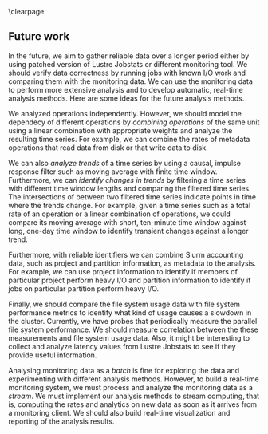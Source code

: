 \clearpage

## Future work
In the future, we aim to gather reliable data over a longer period either by using patched version of Lustre Jobstats or different monitoring tool.
We should verify data correctness by running jobs with known I/O work and comparing them with the monitoring data.
We can use the monitoring data to perform more extensive analysis and to develop automatic, real-time analysis methods.
Here are some ideas for the future analysis methods.

We analyzed operations independently.
However, we should model the dependecy of different operations by *combining operations* of the same unit using a linear combination with appropriate weights and analyze the resulting time series.
For example, we can combine the rates of metadata operations that read data from disk or that write data to disk.

We can also *analyze trends* of a time series by using a causal, impulse response filter such as moving average with finite time window.
Furthermore, we can *identify changes in trends* by filtering a time series with different time window lengths and comparing the filtered time series.
The intersections of between two filtered time series indicate points in time where the trends change.
For example, given a time series such as a total rate of an operation or a linear combination of operations, we could compare its moving average with short, ten-minute time window against long, one-day time window to identify transient changes against a longer trend.

Furthermore, with reliable identifiers we can combine Slurm accounting data, such as project and partition information, as metadata to the analysis.
For example, we can use project information to identify if members of particular project perform heavy I/O and partition information to identify if jobs on particular partition perform heavy I/O.

Finally, we should compare the file system usage data with file system performance metrics to identify what kind of usage causes a slowdown in the cluster.
Currently, we have probes that periodically measure the parallel file system performance.
We should measure correlation between the these measurements and file system usage data.
Also, it might be interesting to collect and analyze latency values from Lustre Jobstats to see if they provide useful information.

Analysing monitoring data as a *batch* is fine for exploring the data and experimenting with different analysis methods.
However, to build a real-time monitoring system, we must process and analyze the monitoring data as a *stream*.
We must implement our analysis methods to stream computing, that is, computing the rates and analytics on new data as soon as it arrives from a monitoring client.
We should also build real-time visualization and reporting of the analysis results.

<!-- To improve reaction time, we could reduce the observation interval from 2-minutes to 1-minute. -->
<!-- We aim to offer job-specific I/O statistics to users. -->

<!--
Another interesting analysis method is using *cluster analysis*.
We can assign groups for multiple time series with similar values using one-dimensional clustering at each timestamp and then analyze how the cluster for each time series evolves in time.
We could describe each cluster with using summary statistics such as the number of samples, min, max, mean, and deviation from the mean.
For example, we could use Average Shifted Histograms [@ash] to perform fast one-dimensional clustering.
-->

